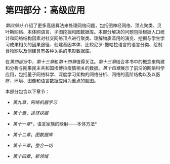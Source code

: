 # 第四部分：高级应用

*第四部分* 介绍了更多高级算法来处理网络问题，包括图神经网络、顶点聚类、贝叶斯网络、本体网语言、子图挖掘和图数据库。本部分解决的问题包括根据人口统计和网络结构因素对社交网络顶点进行聚类、理解物质滥用的演变、挖掘与学生学习成果相关的因果途径、创建基因本体、比较尼罗-撒哈拉语言的语言分类、绘制食物网以及创建具有各种关系的电影数据库。

在*第四部分*中，*第十三章*和*第十四章*值得关注。*第十三章*结合本书中的概念来构建和分析与刚果民主共和国埃博拉疫情相关的数据。*第十四章*展示了前沿的网络科学应用，包括量子网络科学、深度学习架构的网络分析、网络的高阶结构以及以医疗、环境、图像和语言数据应用为重点的超图。

本部分包含以下章节：

+   *第九章*，*网络机器学习*

+   *第十章*，*途径挖掘*

+   *第十一章**，语言家族的映射——本体方法*

+   *第十二章*，*图数据库*

+   *第十三章*，*整合一切*

+   *第十四章*，*新领域*
